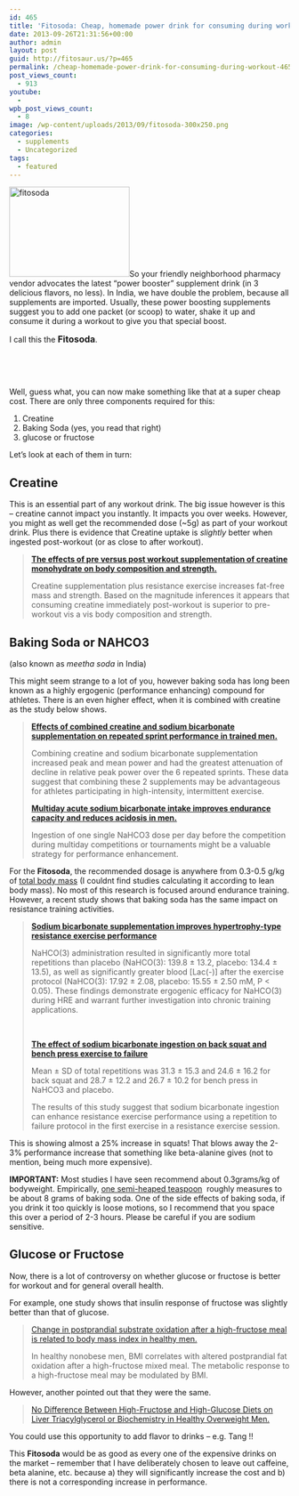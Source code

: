 ```yaml
---
id: 465
title: 'Fitosoda: Cheap, homemade power drink for consuming during workout'
date: 2013-09-26T21:31:56+00:00
author: admin
layout: post
guid: http://fitosaur.us/?p=465
permalink: /cheap-homemade-power-drink-for-consuming-during-workout-465/
post_views_count:
  - 913
youtube:
  - 
wpb_post_views_count:
  - 8
image: /wp-content/uploads/2013/09/fitosoda-300x250.png
categories:
  - supplements
  - Uncategorized
tags:
  - featured
---
```

<a href="http://fitosaur.us/wp-content/uploads/2013/09/fitosoda.png" onclick="_gaq.push(['_trackEvent', 'outbound-article', 'http://fitosaur.us/wp-content/uploads/2013/09/fitosoda.png', '']);" ><img class="alignleft size-medium wp-image-478" alt="fitosoda" src="http://fitosaur.us/wp-content/uploads/2013/09/fitosoda-300x225.png" width="216" height="162" srcset="http://www.fitosaur.us/wp-content/uploads/2013/09/fitosoda-300x225.png 300w, http://www.fitosaur.us/wp-content/uploads/2013/09/fitosoda.png 1024w" sizes="(max-width: 216px) 100vw, 216px" /></a>So your friendly neighborhood pharmacy vendor advocates the latest &#8220;power booster&#8221; supplement drink (in 3 delicious flavors, no less). In India, we have double the problem, because all supplements are imported. Usually, these power boosting supplements suggest you to add one packet (or scoop) to water, shake it up and consume it during a workout to give you that special boost.

I call this the <span style="font-size: medium;"><strong>Fitosoda</strong></span>.

&nbsp;

&nbsp;

Well, guess what, you can now make something like that at a super cheap cost. There are only three components required for this:

  1. Creatine
  2. Baking Soda (yes, you read that right)
  3. glucose or fructose

Let&#8217;s look at each of them in turn:

## Creatine

This is an essential part of any workout drink. The big issue however is this &#8211; creatine cannot impact you instantly. It impacts you over weeks. However, you might as well get the recommended dose (~5g) as part of your workout drink. Plus there is evidence that Creatine uptake is _slightly_ better when ingested post-workout (or as close to after workout).

> <a href="http://www.ncbi.nlm.nih.gov/pubmed/23919405" onclick="_gaq.push(['_trackEvent', 'outbound-article', 'http://www.ncbi.nlm.nih.gov/pubmed/23919405', 'The effects of pre versus post workout supplementation of creatine monohydrate on body composition and strength.']);" ><strong>The effects of pre versus post workout supplementation of creatine monohydrate on body composition and strength.</strong></a>
> 
> Creatine supplementation plus resistance exercise increases fat-free mass and strength. Based on the magnitude inferences it appears that consuming creatine immediately post-workout is superior to pre-workout vis a vis body composition and strength.

## Baking Soda or NAHCO3

(also known as _meetha soda_ in India)

This might seem strange to a lot of you, however baking soda has long been known as a highly ergogenic (performance enhancing) compound for athletes. There is an even higher effect, when it is combined with creatine as the study below shows.

> <a href="http://www.ncbi.nlm.nih.gov/pubmed/23254493" onclick="_gaq.push(['_trackEvent', 'outbound-article', 'http://www.ncbi.nlm.nih.gov/pubmed/23254493', 'Effects of combined creatine and sodium bicarbonate supplementation on repeated sprint performance in trained men.']);" ><strong>Effects of combined creatine and sodium bicarbonate supplementation on repeated sprint performance in trained men.</strong></a>
> 
> Combining creatine and sodium bicarbonate supplementation increased peak and mean power and had the greatest attenuation of decline in relative peak power over the 6 repeated sprints. These data suggest that combining these 2 supplements may be advantageous for athletes participating in high-intensity, intermittent exercise.
> 
> <a href="http://www.ncbi.nlm.nih.gov/pubmed/23531361" onclick="_gaq.push(['_trackEvent', 'outbound-article', 'http://www.ncbi.nlm.nih.gov/pubmed/23531361', 'Multiday acute sodium bicarbonate intake improves endurance capacity and reduces acidosis in men.']);" ><strong>Multiday acute sodium bicarbonate intake improves endurance capacity and reduces acidosis in men.</strong></a>
> 
> Ingestion of one single NaHCO3 dose per day before the competition during multiday competitions or tournaments might be a valuable strategy for performance enhancement.

For the **Fitosoda**, the recommended dosage is anywhere from 0.3-0.5 g/kg of <span style="text-decoration: underline;">total body mass</span> (I couldnt find studies calculating it according to lean body mass). No most of this research is focused around endurance training. However, a recent study shows that baking soda has the same impact on resistance training activities.

> <a href="http://www.ncbi.nlm.nih.gov/pubmed/22941193" onclick="_gaq.push(['_trackEvent', 'outbound-article', 'http://www.ncbi.nlm.nih.gov/pubmed/22941193', 'Sodium bicarbonate supplementation improves hypertrophy-type resistance exercise performance']);" ><b>Sodium bicarbonate supplementation improves hypertrophy-type resistance exercise performance</b></a>
> 
> NaHCO(3) administration resulted in significantly more total repetitions than placebo (NaHCO(3): 139.8 ± 13.2, placebo: 134.4 ± 13.5), as well as significantly greater blood [Lac(-)] after the exercise protocol (NaHCO(3): 17.92 ± 2.08, placebo: 15.55 ± 2.50 mM, P < 0.05). These findings demonstrate ergogenic efficacy for NaHCO(3) during HRE and warrant further investigation into chronic training applications.
> 
> &nbsp;
> 
> <a href="http://www.ncbi.nlm.nih.gov/pubmed/24126895" onclick="_gaq.push(['_trackEvent', 'outbound-article', 'http://www.ncbi.nlm.nih.gov/pubmed/24126895', 'The effect of sodium bicarbonate ingestion on back squat and bench press exercise to failure']);" ><strong>The effect of sodium bicarbonate ingestion on back squat and bench press exercise to failure</strong></a>
> 
> Mean ± SD of total repetitions was 31.3 ± 15.3 and 24.6 ± 16.2 for back squat and 28.7 ± 12.2 and 26.7 ± 10.2 for bench press in NaHCO3 and placebo.
> 
> The results of this study suggest that sodium bicarbonate ingestion can enhance resistance exercise performance using a repetition to failure protocol in the first exercise in a resistance exercise session.

This is showing almost a 25% increase in squats! That blows away the 2-3% performance increase that something like beta-alanine gives (not to mention, being much more expensive).

**IMPORTANT:** Most studies I have seen recommend about 0.3grams/kg of bodyweight. Empirically, <span style="text-decoration: underline;">one semi-heaped teaspoon</span>  roughly measures to be about 8 grams of baking soda. One of the side effects of baking soda, if you drink it too quickly is loose motions, so I recommend that you space this over a period of 2-3 hours. Please be careful if you are sodium sensitive.

## Glucose or Fructose

Now, there is a lot of controversy on whether glucose or fructose is better for workout and for general overall health.

For example, one study shows that insulin response of fructose was slightly better than that of glucose.

> <a href="http://www.ncbi.nlm.nih.gov/pubmed/23746558" onclick="_gaq.push(['_trackEvent', 'outbound-article', 'http://www.ncbi.nlm.nih.gov/pubmed/23746558', 'Change in postprandial substrate oxidation after a high-fructose meal is related to body mass index in healthy men.']);" >Change in postprandial substrate oxidation after a high-fructose meal is related to body mass index in healthy men.</a>
> 
> In healthy nonobese men, BMI correlates with altered postprandial fat oxidation after a high-fructose mixed meal. The metabolic response to a high-fructose meal may be modulated by BMI.

However, another pointed out that they were the same.

> <a href="http://www.ncbi.nlm.nih.gov/pubmed/23872500" onclick="_gaq.push(['_trackEvent', 'outbound-article', 'http://www.ncbi.nlm.nih.gov/pubmed/23872500', 'No Difference Between High-Fructose and High-Glucose Diets on Liver Triacylglycerol or Biochemistry in Healthy Overweight Men.']);" >No Difference Between High-Fructose and High-Glucose Diets on Liver Triacylglycerol or Biochemistry in Healthy Overweight Men.</a>

You could use this opportunity to add flavor to drinks &#8211; e.g. Tang !!

This **Fitosoda** would be as good as every one of the expensive drinks on the market &#8211; remember that I have deliberately chosen to leave out caffeine, beta alanine, etc. because a) they will significantly increase the cost and b) there is not a corresponding increase in performance.

&nbsp;
